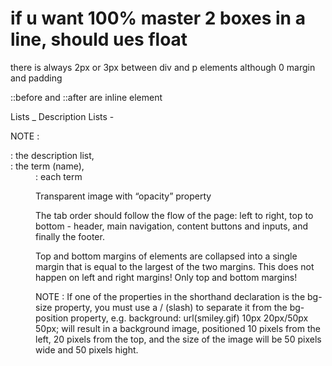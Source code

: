 # if u want 100% master 2 boxes in a line, should ues float
there is always 2px or 3px between div and p elements although 0 margin and padding

::before and ::after are inline element


Lists _ Description Lists - <dl>

NOTE :
<dl> : the description list,
<dt> : the term (name),
<dd> : each term

Transparent image with “opacity” property


The tab order should follow the flow of the page: left to right, top to bottom - header, main navigation, content buttons and inputs,
and finally the footer.

Top and bottom margins of elements are collapsed into a single margin that is equal to the largest of the two margins.
This does not happen on left and right margins! Only top and bottom margins!


NOTE : If one of the properties in the shorthand declaration is the bg-size property, you must use a / (slash) to separate it from the
bg-position property, e.g. background: url(smiley.gif) 10px 20px/50px 50px; will result in a background image, positioned 10 pixels
from the left, 20 pixels from the top, and the size of the image will be 50 pixels wide and 50 pixels hight.